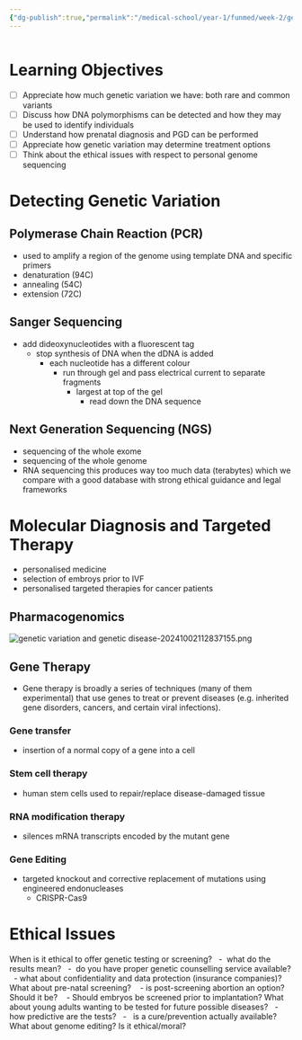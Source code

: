 ```yaml
---
{"dg-publish":true,"permalink":"/medical-school/year-1/funmed/week-2/genetic-variation-and-genetic-disease/","tags":["funmed"]}
---
```


```table-of-contents
```
# Learning Objectives
- [ ] Appreciate how much genetic variation we have: both rare and common variants
- [ ] Discuss how DNA polymorphisms can be detected and how they may be used to identify individuals
- [ ] Understand how prenatal diagnosis and PGD can be performed
- [ ] Appreciate how genetic variation may determine treatment options
- [ ] Think about the ethical issues with respect to personal genome sequencing

# Detecting Genetic Variation
## Polymerase Chain Reaction (PCR)
- used to amplify a region of the genome using template DNA and specific primers
- denaturation (94C)
- annealing (54C)
- extension (72C)

## Sanger Sequencing
- add dideoxynucleotides with a fluorescent tag
	- stop synthesis of DNA when the dDNA is added
		- each nucleotide has a different colour
			- run through gel and pass electrical current to separate fragments
				- largest at top of the gel
					- read down the DNA sequence

## Next Generation Sequencing (NGS)
- sequencing of the whole exome
- sequencing of the whole genome
- RNA sequencing
this produces way too much data (terabytes) which we compare with a good database with strong ethical guidance and legal frameworks

# Molecular Diagnosis and Targeted Therapy
- personalised medicine
- selection of embroys prior to IVF
- personalised targeted therapies for cancer patients

## Pharmacogenomics
![genetic variation and genetic disease-20241002112837155.png](/img/user/Medical%20School/Year%201/funmed/week%202/attachments/genetic%20variation%20and%20genetic%20disease-20241002112837155.png)

## Gene Therapy
- Gene therapy is broadly a series of techniques (many of them experimental) that use genes to treat or prevent diseases (e.g. inherited gene disorders, cancers, and certain viral infections).

### Gene transfer
- insertion of a normal copy of a gene into a cell
### Stem cell therapy
- human stem cells used to repair/replace disease-damaged tissue
### RNA modification therapy
- silences mRNA transcripts encoded by the mutant gene
### Gene Editing
- targeted knockout and corrective replacement of mutations using engineered endonucleases
	- CRISPR-Cas9

# Ethical Issues

When is it ethical to offer genetic testing or screening?
  -  what do the results mean?
  -  do you have proper genetic counselling service available?
  - what about confidentiality and data protection (insurance companies)?
What about pre-natal screening?
   - is post-screening abortion an option? Should it be?
   - Should embryos be screened prior to implantation?
What about young adults wanting to be tested for future possible diseases?
  -  how predictive are the tests?
  -   is a cure/prevention actually available?
What about genome editing? Is it ethical/moral?